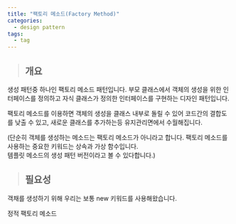 ```yaml
---
title: "팩토리 메소드(Factory Method)"
categories:
  - design pattern
tags:
  - tag
---
```

> ## 개요

생성 패턴중 하나인 팩토리 메소드 패턴입니다.
부모 클래스에서 객체의 생성을 위한 인터페이스를 정의하고 자식 클래스가 정의한 인터페이스를 구현하는 디자인 패턴입니다.

팩토리 메소드를 이용하면 객체의 생성을 클래스 내부로 돌릴 수 있어 코드간의 결합도를 낮출 수 있고,
새로운 클래스를 추가하는등 유지관리면에서 수월해집니다.

(단순히 객체를 생성하는 메소드는 팩토리 메소드가 아니라고 합니다. 팩토리 메소드를 사용하는 중요한 키워드는 상속과 가상 함수입니다.<br>
템플릿 메소드의 생성 패턴 버전이라고 볼 수 있다합니다.)
> ## 필요성
객채를 생성하기 위해 우리는 보통 new 키워드를 사용해왔습니다.

정적 팩토리 메소드
